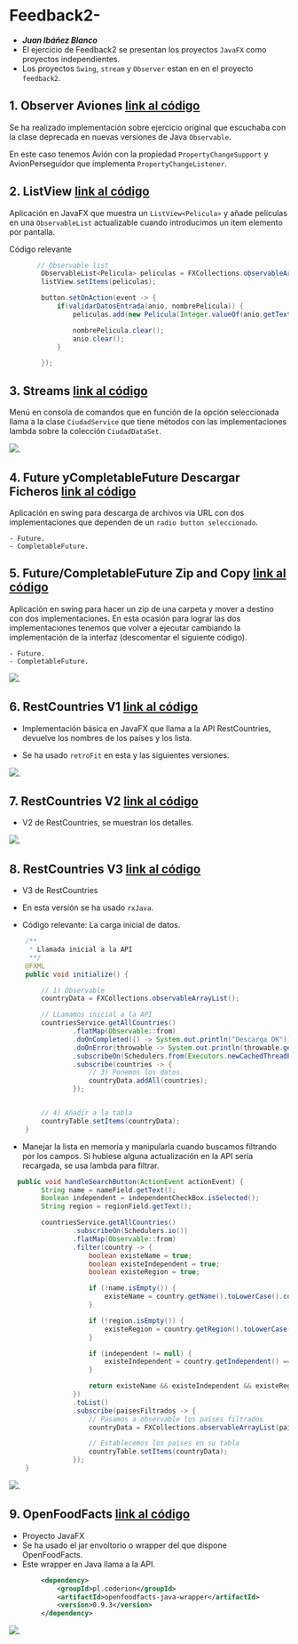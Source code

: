 # Feedback2-

- ***Juan Ibáñez Blanco***
- El ejercicio de Feedback2 se presentan los proyectos `JavaFX` como proyectos independientes.
- Los proyectos `Swing`, `stream` y `Observer` estan en en el proyecto `feedback2`. 

##  1.  Observer Aviones [link al código](https://github.com/yuanyuanis/Feedback2/tree/main/feedback2/src/main/java/com/yuanyuanis/concurrente/feedback2/observer/aviones)

Se ha realizado implementación sobre ejercicio original que escuchaba con la clase deprecada en nuevas versiones de Java `Observable`.

En este caso tenemos Avión con la propiedad `PropertyChangeSupport` y AvionPerseguidor que implementa `PropertyChangeListener`.


## 2. ListView [link al código](https://github.com/yuanyuanis/Feedback2/tree/main/ListView/src/main/java/com/yuanyuanis/concurrente/javafx/listview)

Aplicación en JavaFX que muestra un `ListView<Pelicula>` y añade películas en una `ObservableList` actualizable cuando introducimos un item elemento por pantalla.

Código relevante
```java
       // Observable list
        ObservableList<Pelicula> peliculas = FXCollections.observableArrayList();
        listView.setItems(peliculas);

        button.setOnAction(event -> {
            if(validarDatosEntrada(anio, nombrePelicula)) {
                peliculas.add(new Pelicula(Integer.valueOf(anio.getText()), nombrePelicula.getText()));

                nombrePelicula.clear();
                anio.clear();
            }

        });
```

## 3. Streams [link al código](https://github.com/yuanyuanis/Feedback2/tree/main/feedback2/src/main/java/com/yuanyuanis/concurrente/feedback2/streams)

Menú en consola de comandos que en función de la opción seleccionada llama a la clase `CiudadService` que tiene métodos con las implementaciones lambda sobre la colección `CiudadDataSet`. 

![](imagenes/StreamsDiagram.JPG).

## 4. Future yCompletableFuture Descargar Ficheros [link al código](https://github.com/yuanyuanis/Feedback2/tree/main/feedback2/src/main/java/com/yuanyuanis/concurrente/feedback2/completableFuture/descargarFicheros)

Aplicación en swing para descarga de archivos vía URL con dos implementaciones que dependen de un `radio button seleccionado`.


    - Future.
    - CompletableFuture.

## 5. Future/CompletableFuture Zip and Copy [link al código](https://github.com/yuanyuanis/Feedback2/tree/main/feedback2/src/main/java/com/yuanyuanis/concurrente/feedback2/completableFuture/copiarYZippear) 

Aplicación en swing para hacer un zip de una carpeta y mover a destino con dos implementaciones. En esta ocasión para lograr las dos implementaciones tenemos que volver a ejecutar cambiando la implementación de la interfaz (descomentar el siguiente código).

    - Future.
    - CompletableFuture.

![](imagenes/ZipCopy.JPG).

## 6. RestCountries V1 [link al código](https://github.com/yuanyuanis/Feedback2/tree/main/RestCountries/src/main/java/com/yuanyuanis/concurrente/restcountries)

- Implementación básica en JavaFX que llama a la API RestCountries, devuelve los nombres de los países y los lista. 

- Se ha usado `retroFit` en esta y las siguientes versiones.

![](imagenes/RetroFitV1.JPG).

## 7. RestCountries V2 [link al código](https://github.com/yuanyuanis/Feedback2/tree/main/RestCountries2_CountriesDetail/src/main/java/com/yuanyuanis/concurrente/restcountries/restcountries2_countriesdetail)

- V2 de RestCountries, se muestran los detalles. 

![](imagenes/RetroFitV2.JPG).

## 8. RestCountries V3 [link al código](https://github.com/yuanyuanis/Feedback2/tree/main/restCountriesV3/src/main/java/com/yuanyuanis/concurrente/restcountriesv3)

- V3 de RestCountries

- En esta versión se ha usado `rxJava`.

- Código relevante: La carga inicial de datos.

```java
    /**
     * Llamada inicial a la API 
     **/
    @FXML
    public void initialize() {

        // 1) Observable
        countryData = FXCollections.observableArrayList();

        // LLamamos inicial a la API
        countriesService.getAllCountries()
                .flatMap(Observable::from)
                .doOnCompleted(() -> System.out.println("Descarga OK"))
                .doOnError(throwable -> System.out.println(throwable.getMessage()))
                .subscribeOn(Schedulers.from(Executors.newCachedThreadPool()))
                .subscribe(countries -> {
                    // 3) Ponemos los datos.
                    countryData.addAll(countries);
                });


        // 4) Añadir a la tabla
        countryTable.setItems(countryData);
    }
```

- Manejar la lista en memoria y manipularla cuando buscamos filtrando por los campos. Si hubiese alguna actualización en la API sería recargada, se usa lambda para filtrar.


```java
  public void handleSearchButton(ActionEvent actionEvent) {
        String name = nameField.getText();
        Boolean independent = independentCheckBox.isSelected();
        String region = regionField.getText();

        countriesService.getAllCountries()
                .subscribeOn(Schedulers.io())
                .flatMap(Observable::from)
                .filter(country -> {
                    boolean existeName = true;
                    boolean existeIndependent = true;
                    boolean existeRegion = true;

                    if (!name.isEmpty()) {
                        existeName = country.getName().toLowerCase().contains(name.toLowerCase());
                    }

                    if (!region.isEmpty()) {
                        existeRegion = country.getRegion().toLowerCase().contains(region.toLowerCase());
                    }

                    if (independent != null) {
                        existeIndependent = country.getIndependent() == independent;
                    }

                    return existeName && existeIndependent && existeRegion;
                })
                .toList()
                .subscribe(paisesFiltrados -> {
                    // Pasamos a observable los países filtrados
                    countryData = FXCollections.observableArrayList(paisesFiltrados);

                    // Establecemos los países en su tabla
                    countryTable.setItems(countryData);
                });
    }
```

![](imagenes/RetroFitvV3.JPG).

## 9. OpenFoodFacts [link al código](https://github.com/yuanyuanis/Feedback2/tree/main/openFoodFactsJavaFX/src/main/java/com/yuanyuanis/openfoodfactsjavafx)

- Proyecto JavaFX
- Se ha usado el jar envoltorio o wrapper del que dispone OpenFoodFacts. 
- Este wrapper en Java llama a la API.

```xml
        <dependency>
            <groupId>pl.coderion</groupId>
            <artifactId>openfoodfacts-java-wrapper</artifactId>
            <version>0.9.3</version>
        </dependency>
```


![](imagenes/OpenFoodFacts.JPG).






